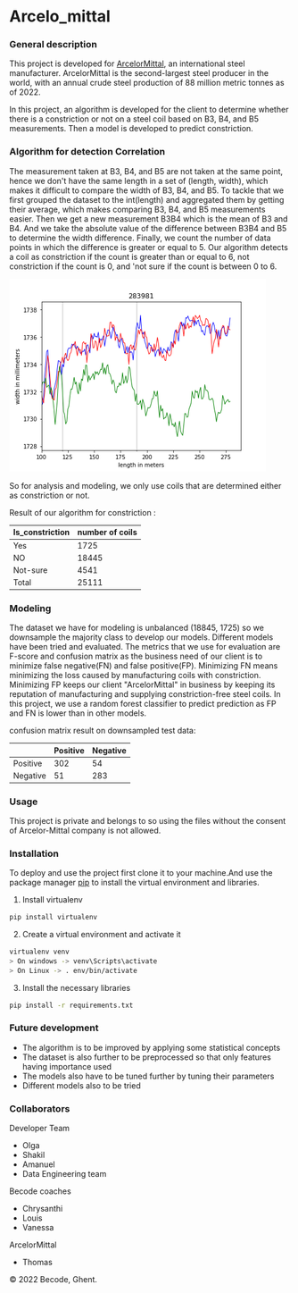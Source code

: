 # Arcelo_mittal

### General description
 
This project is developed for [ArcelorMittal](https://en.wikipedia.org/wiki/ArcelorMittal), an international steel manufacturer. ArcelorMittal is the second-largest steel producer in the world, with an annual 
crude steel production of 88 million metric tonnes as of 2022.

In this project, an algorithm is developed for the client to determine whether 
there is a constriction or not on a steel coil based on B3, B4, and B5 measurements. 
Then a model is developed to predict constriction.

### Algorithm for detection Correlation

The measurement taken at B3, B4, and B5 are not taken at the same point, hence
we don't have the same length in a set of (length, width), which makes it difficult
to compare the width of B3, B4, and B5. To tackle that we first grouped the dataset
to the int(length) and aggregated them by getting their average, which makes 
comparing B3, B4, and B5 measurements easier. Then we get a new measurement B3B4 
which is the mean of B3 and B4. And we take the absolute value of the difference
between B3B4 and B5 to determine the width difference. Finally, we count the
number of data points in which the difference is greater or equal to 5.
Our algorithm detects a coil as constriction if the count is greater than or 
equal to 6, not constriction if the count is 0, and 'not sure if the count is 
between 0 to 6.


![B3, B4, B5 measurement plot ](images/constriction/283981.png)


So for analysis and modeling, we only use coils that are determined either as constriction or not. 

Result of our algorithm for constriction :

| Is_constriction|number of coils |
| -------------  | -------------- |
| Yes            |  1725          |
| NO             |  18445         |
| Not-sure       |  4541          |
| Total          |  25111         |



### Modeling

The dataset we have for modeling is unbalanced (18845, 1725) so we downsample the majority class to develop our models. Different models have been tried and evaluated. The metrics that we use for evaluation are F-score and confusion matrix as the business need of our client is to minimize false negative(FN) and false positive(FP).
Minimizing FN means minimizing the loss caused by manufacturing coils with constriction. Minimizing FP keeps our client "ArcelorMittal" in business by keeping its reputation of manufacturing and supplying constriction-free steel coils. In this project, we use a random forest classifier to predict prediction as FP and FN is lower than in other models.

confusion matrix result on downsampled test data:

|                |  Positive      | Negative |
| -------------  | -------------- |----------|
| Positive       |  302           | 54       |
| Negative       |  51            | 283      |

### Usage

This project is private and belongs to so using the files without the consent of Arcelor-Mittal company is not
allowed.


### Installation

To deploy and use the project first clone it to your machine.And use the package manager
[pip](https://pip.pypa.io/en/stable/) to install the virtual environment and libraries.



1. Install virtualenv

```bash
pip install virtualenv
```
2. Create a virtual environment and activate it
```bash
virtualenv venv
> On windows -> venv\Scripts\activate
> On Linux -> . env/bin/activate

```
3. Install the necessary libraries
```bash
pip install -r requirements.txt
```


### Future development

* The algorithm is to be improved by applying some statistical concepts
* The dataset is also further to be preprocessed so that only features having importance used
* The models also have to be tuned further by tuning their parameters
* Different models also to be tried



### Collaborators

Developer Team
* Olga
* Shakil
* Amanuel
* Data Engineering team

Becode coaches
* Chrysanthi
* Louis
* Vanessa

ArcelorMittal
* Thomas




© 2022 Becode, Ghent.
















